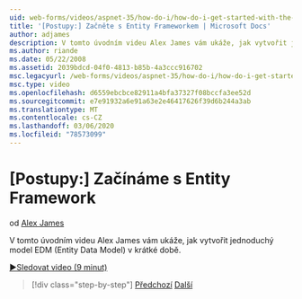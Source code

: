 ```yaml
---
uid: web-forms/videos/aspnet-35/how-do-i/how-do-i-get-started-with-the-entity-framework
title: '[Postupy:] Začněte s Entity Frameworkem | Microsoft Docs'
author: adjames
description: V tomto úvodním videu Alex James vám ukáže, jak vytvořit jednoduchý model EDM (Entity Data Model) v krátké době.
ms.author: riande
ms.date: 05/22/2008
ms.assetid: 2039bdcd-04f0-4813-b85b-4a3ccc916702
msc.legacyurl: /web-forms/videos/aspnet-35/how-do-i/how-do-i-get-started-with-the-entity-framework
msc.type: video
ms.openlocfilehash: d6559ebcbce82911a4bfa37327f08bccfa3ee52d
ms.sourcegitcommit: e7e91932a6e91a63e2e46417626f39d6b244a3ab
ms.translationtype: MT
ms.contentlocale: cs-CZ
ms.lasthandoff: 03/06/2020
ms.locfileid: "78573099"
---
```

# <a name="how-do-i-get-started-with-the-entity-framework"></a>[Postupy:] Začínáme s Entity Framework

od [Alex James](https://github.com/adjames)

V tomto úvodním videu Alex James vám ukáže, jak vytvořit jednoduchý model EDM (Entity Data Model) v krátké době.

[&#9654;Sledovat video (9 minut)](https://channel9.msdn.com/Blogs/ASP-NET-Site-Videos/how-do-i-get-started-with-the-entity-framework)

> [!div class="step-by-step"]
> [Předchozí](how-do-i-converting-a-net-20-windows-forms-application-to-net-35.md)
> [Další](how-do-i-use-the-new-entity-data-source.md)

